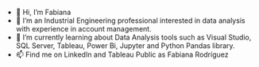 - 👋 Hi, I’m Fabiana
- 👀 I’m an Industrial Engineering professional interested in data analysis with experience in account management.
- 🌱 I’m currently learning about Data Analysis tools such as Visual Studio, SQL Server, Tableau, Power Bi, Jupyter and Python Pandas library.
- 📫 Find me on LinkedIn and Tableau Public as Fabiana Rodríguez

<!---
FabianaRod/FabianaRod is a ✨ special ✨ repository because its `README.md` (this file) appears on your GitHub profile.
You can click the Preview link to take a look at your changes.
--->
